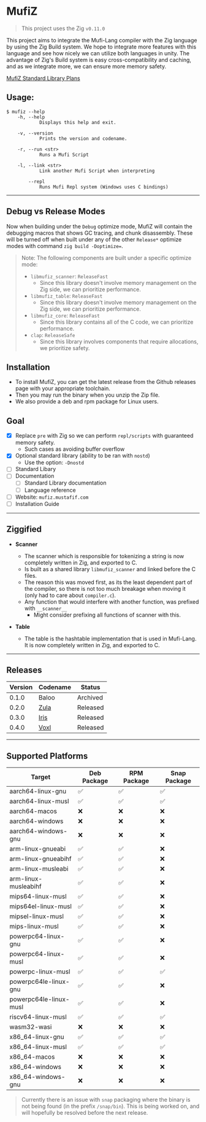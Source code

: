 # MufiZ

> This project uses the Zig `v0.11.0`

This project aims to integrate the Mufi-Lang compiler with the Zig language by using the 
Zig Build system. We hope to integrate more features with this language and see how nicely 
we can utilize both languages in unity. The advantage of Zig's Build system is easy cross-compatibility and caching, and as we integrate more,
we can ensure more memory safety.

[MufiZ Standard Library Plans](stdlib.md)

## Usage:

```shell
$ mufiz --help 
    -h, --help
            Displays this help and exit.

    -v, --version
            Prints the version and codename.

    -r, --run <str>
            Runs a Mufi Script

    -l, --link <str>
            Link another Mufi Script when interpreting

        --repl
            Runs Mufi Repl system (Windows uses C bindings)
```

---

## Debug vs Release Modes

Now when building under the `Debug` optimize mode, MufiZ will contain the debugging macros
that shows GC tracing, and chunk disassembly. These will be turned off when built under any of
the other `Release*` optimize modes with command `zig build -Doptimize=`.

> Note: The following components are built under a specific optimize mode:
>
> - `libmufiz_scanner`: `ReleaseFast`
>   - Since this library doesn't involve memory management on the Zig side, we can prioritize performance.
> - `libmufiz_table`: `ReleaseFast`
>   - Since this library doesn't involve memory management on the Zig side, we can prioritize performance.
> - `libmufiz_core`: `ReleaseFast`
>   - Since this library contains all of the C code, we can prioritize performance.
> - `clap`: `ReleaseSafe`
>   - Since this library involves components that require allocations, we prioritize safety.

## Installation

- To install MufiZ, you can get the latest release from the Github releases page with your appropriate toolchain.
- Then you may run the binary when you unzip the Zip file.
- We also provide a deb and rpm package for Linux users.

## Goal

- [X] Replace `pre` with Zig so we can perform `repl/scripts` with guaranteed memory safety.
  - Such cases as avoiding buffer overflow
- [X] Optional standard library (ability to be ran with `nostd`)
  - Use the option: `-Dnostd`
- [ ] Standard Libary
- [ ] Documentation
  - [ ] Standard Library documentation
  - [ ] Language reference
- [ ] Website: `mufiz.mustafif.com`
- [ ] Installation Guide

---

## Ziggified

- **Scanner**
  - The scanner which is responsible for tokenizing a string is now completely written in Zig, and exported to C.
  - Is built as a shared library `libmufiz_scanner` and linked before the C files.
  - The reason this was moved first, as its the least dependent part of the compiler, so there is not
  too much breakage when moving it (only had to care about `compiler.c`).
  - Any function that would interfere with another function, was prefixed with `__scanner__`
    - Might consider prefixing all functions of scanner with this.

- **Table**  
  - The table is the hashtable implementation that is used in Mufi-Lang. It is now completely written in Zig, and exported to C.

---

## Releases

| Version | Codename                                                      | Status   |
| ------- | ------------------------------------------------------------- | -------- |
| 0.1.0   | Baloo                                                         | Archived |
| 0.2.0   | [Zula](https://github.com/Mustafif/MufiZ/releases/tag/v0.2.0) | Released |
| 0.3.0   | [Iris](https://github.com/Mustafif/MufiZ/releases/tag/v0.3.0) | Released |
| 0.4.0   | [Voxl](https://github.com/Mustafif/MufiZ/releases/tag/v0.4.0) | Released |

---

## Supported Platforms

| Target                 | Deb Package        | RPM Package        | Snap Package       |
| ---------------------- | ------------------ | ------------------ | ------------------ |
| aarch64-linux-gnu      | :white_check_mark: | :white_check_mark: | :white_check_mark: |
| aarch64-linux-musl     | :white_check_mark: | :white_check_mark: | :white_check_mark: |
| aarch64-macos          | :x:                | :x:                | :x:                |
| aarch64-windows        | :x:                | :x:                | :x:                |
| aarch64-windows-gnu    | :x:                | :x:                | :x:                |
| arm-linux-gnueabi      | :white_check_mark: | :white_check_mark: | :x:                |
| arm-linux-gnueabihf    | :white_check_mark: | :white_check_mark: | :x:                |
| arm-linux-musleabi     | :white_check_mark: | :white_check_mark: | :x:                |
| arm-linux-musleabihf   | :white_check_mark: | :white_check_mark: | :x:                |
| mips64-linux-musl      | :white_check_mark: | :white_check_mark: | :x:                |
| mips64el-linux-musl    | :white_check_mark: | :white_check_mark: | :x:                |
| mipsel-linux-musl      | :white_check_mark: | :white_check_mark: | :x:                |
| mips-linux-musl        | :white_check_mark: | :white_check_mark: | :x:                |
| powerpc64-linux-gnu    | :white_check_mark: | :white_check_mark: | :x:                |
| powerpc64-linux-musl   | :white_check_mark: | :white_check_mark: | :x:                |
| powerpc-linux-musl     | :white_check_mark: | :white_check_mark: | :white_check_mark: |
| powerpc64le-linux-gnu  | :white_check_mark: | :white_check_mark: | :x:                |
| powerpc64le-linux-musl | :white_check_mark: | :white_check_mark: | :x:                |
| riscv64-linux-musl     | :white_check_mark: | :white_check_mark: | :white_check_mark: |
| wasm32-wasi            | :x:                | :x:                | :x:                |
| x86_64-linux-gnu       | :white_check_mark: | :white_check_mark: | :white_check_mark: |
| x86_64-linux-musl      | :white_check_mark: | :white_check_mark: | :white_check_mark: |
| x86_64-macos           | :x:                | :x:                | :x:                |
| x86_64-windows         | :x:                | :x:                | :x:                |
| x86_64-windows-gnu     | :x:                | :x:                | :x:                |

> Currently there is an issue with `snap` packaging where the binary is not being found (in the prefix `/snap/bin`). This is being worked on, and will hopefully be resolved before the next release.